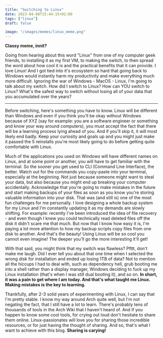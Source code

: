 ```yaml
---
title: "Switching to Linux"
date: 2023-04-08T15:44:15+02:00
tags: ["linux"]
draft: false

image: "/images/memes/linux_meme.png"
---
```


**Classy meme, innit?**


Going from hearing about this word "Linux" from one of my computer geek friends, to installing it as my first VM, to making the switch, to then spread the word about how cool it is and the practical benefits that it can provide. I love Linux! And I got tied into it's ecosystem so hard that going back to Windows would instantly harm my productivity and make everything much more difficult. Ignoring the war of Windows - MacOS - Linux, I'm going to talk about my switch. How did I switch to Linux? How can YOU switch to Linux? What's the safest way to switch without losing all of your data that you accumulated over the years?

---

Before switching, here's something you have to know. Linux will be different than Windows and even if you think you'll be okay without Windows because of XYZ (say for example: you are a software engineer or something and know your way around computers), you must accept the fact that there will be a learning process lying ahead of you. And if you'll skip it, it will most likely end badly. Keep your curiosity and goals up and you might just make it passed the 5 reinstalls you're most likely going to do before getting quite comfortable with Linux. 

Much of the applications you used on Windows will have different names on Linux, and at some point or another, you will have to get familiar with the terminal. So the sooner you get used to CLI (Command Line Interface), the better. Watch out for the commands you copy-paste into your terminal, especially at the beginning. Not just because someone might want to steal your data, but also because you might end up breaking your computer accidentally. Acknowledge that you're going to make mistakes in the future and start making backups of your files as soon as you know you're storing valuable information into your disk. That was (and still is) one of the most fun challenges for me personally. I love designing a whole backup system for my Linux and I'm constantly updating it as my demands are slowly shifting. For example: recently I've been introduced the idea of file recovery - and even though I knew you could technically read deleted files off the disk it didn't scare me that much. But now that I know how easy it is, I'm paying a lot more attention to how my backup scripts copy files from one disk to another. And that's the beauty! Using Linux will be so cool you cannot even imagine! The deeper you'll go the more interesting it'll get!

With that said, you might think that my switch was flawless? Pfttt, don't make me laugh. Did I ever tell you about that one time when I selected the wrong disk for installation and ended up losing 1TB of data? Not to mention all the hiccups I had to deal with, such as dependency hell, grub booting me into a shell rather than a display manager, Windows deciding to fuck up my Linux installation (that's when I was still dual booting it), and so on. **In short, it was a pain to get where I am today. And that's what taught me Linux. Making mistakes is the key to learning.**

Thankfully, after 2-3 solid years of experimenting with Linux, I can say that I'm pretty stable. I know my way around Arch quite well, but I'm not negating the fact, that I still have a lot to learn. There's probably tens of thousands of tools in the Arch Wiki that I haven't heard of. And if you happen to know some cool tools, for crying out loud don't hesitate to share them online. Linux-passionates will love you for sharing those incredible resources, or for just having the thought of sharing. And so, that's what I want to achieve with this blog. **Sharing is carying!** 